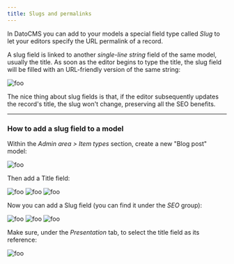```yaml
---
title: Slugs and permalinks
---
```


In DatoCMS you can add to your models a special field type called *Slug* to let your editors specify the URL permalink of a record. 

A slug field is linked to another *single-line string* field of the same model, usually the title. As soon as the editor begins to type the title, the slug field will be filled with an URL-friendly version of the same string:

![foo](../images/slugs/1.png)

The nice thing about slug fields is that, if the editor subsequently updates the record's title, the slug won't change, preserving all the SEO benefits.

---

### How to add a slug field to a model

Within the *Admin area > Item types* section, create a new "Blog post" model:

![foo](../images/slugs/2.png)

Then add a Title field:

![foo](../images/slugs/3.png)
![foo](../images/slugs/4.png)
![foo](../images/slugs/5.png)

Now you can add a Slug field (you can find it under the *SEO* group):

![foo](../images/slugs/6.png)
![foo](../images/slugs/7.png)
![foo](../images/slugs/8.png)

Make sure, under the *Presentation* tab, to select the title field as its reference:

![foo](../images/slugs/9.png)
